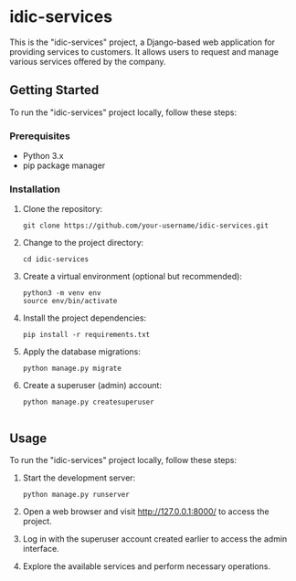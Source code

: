 # idic-services

This is the "idic-services" project, a Django-based web application for providing services to customers. It allows users to request and manage various services offered by the company.

## Getting Started

To run the "idic-services" project locally, follow these steps:

### Prerequisites

- Python 3.x
- pip package manager

### Installation

1. Clone the repository:
   ```shell
   git clone https://github.com/your-username/idic-services.git

2. Change to the project directory:
    ```shell
    cd idic-services

3. Create a virtual environment (optional but recommended):
    ```shell
    python3 -m venv env
    source env/bin/activate

4. Install the project dependencies:
    ```shell
    pip install -r requirements.txt

5. Apply the database migrations:
    ```shell
    python manage.py migrate

6. Create a superuser (admin) account:
    ```shell
    python manage.py createsuperuser


## Usage

To run the "idic-services" project locally, follow these steps:

1. Start the development server:
   ```shell
   python manage.py runserver

2. Open a web browser and visit http://127.0.0.1:8000/ to access the project.

3. Log in with the superuser account created earlier to access the admin interface.

4. Explore the available services and perform necessary operations.
